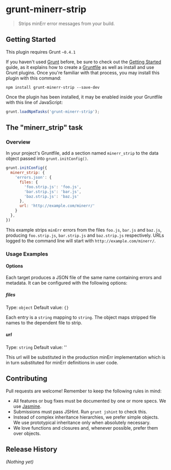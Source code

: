 # grunt-minerr-strip

> Strips minErr error messages from your build.

## Getting Started
This plugin requires Grunt `~0.4.1`

If you haven't used [Grunt](http://gruntjs.com/) before, be sure to check out the [Getting Started](http://gruntjs.com/getting-started) guide, as it explains how to create a [Gruntfile](http://gruntjs.com/sample-gruntfile) as well as install and use Grunt plugins. Once you're familiar with that process, you may install this plugin with this command:

```shell
npm install grunt-minerr-strip --save-dev
```

Once the plugin has been installed, it may be enabled inside your Gruntfile with this line of JavaScript:

```js
grunt.loadNpmTasks('grunt-minerr-strip');
```

## The "minerr_strip" task

### Overview
In your project's Gruntfile, add a section named `minerr_strip` to the data object passed into `grunt.initConfig()`.

```js
grunt.initConfig({
  minerr_strip: {
    'errors.json': {
      files: {
        'foo.strip.js': 'foo.js',
        'bar.strip.js': 'bar.js',
        'baz.strip.js': 'baz.js'
      },
      url: 'http://example.com/minerr/'
    }
  },
})
```

This example strips `minErr` errors from the files `foo.js`, `bar.js` and `baz.js`, producing `foo.strip.js`, `bar.strip.js` and `baz.strip.js` respectively. URLs logged to the command line will start with `http://example.com/minerr/`.

### Usage Examples

#### Options

Each target produces a JSON file of the same name containing errors and metadata. It can be configured with the following options:

##### files

Type: `object` Default value: `{}`

Each entry is a `string` mapping to `string`. The object maps stripped file names to the dependent file to strip.

##### url

Type: `string` Default value: ''

This url will be substituted in the production minErr implementation which is in turn substituted for minErr definitions in user code.

## Contributing
Pull requests are welcome! Remember to keep the following rules in mind:
- All features or bug fixes must be documented by one or more specs. We use [Jasmine](http://pivotal.github.io/jasmine).
- Submissions must pass JSHint. Run `grunt jshint` to check this.
- Instead of complex inheritance hierarchies, we prefer simple objects. We use prototypical inheritance only when absolutely necessary.
- We love functions and closures and, whenever possible, prefer them over objects.


## Release History
_(Nothing yet)_
